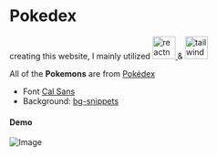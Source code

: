 # Pokedex

creating this website, I mainly utilized <a href="https://reactnative.dev/" target="_blank" rel="noreferrer"> <img src="https://reactnative.dev/img/header_logo.svg" alt="reactnative" width="40" height="40"/> </a> & <a href="https://tailwindcss.com/"></a><img src="https://www.vectorlogo.zone/logos/tailwindcss/tailwindcss-icon.svg" alt="tailwind" width="40" height="40"/>

All of the <b>Pokemons</b> are from <a href="https://pokeapi.co/" target="_blank">Pokédex</a>

- Font <a href="https://tailwindcss.com/docs/guides/vite" target="_blank">Cal Sans</a>
- Background: <a href="https://bg.ibelick.com/" target="_blank">bg-snippets</a>


#### Demo
![Image](https://github.com/user-attachments/assets/99e4127f-a7fa-4e2f-8392-1eb9dcf214c6)
